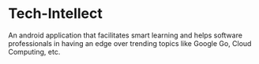 # Tech-Intellect
An android application that facilitates smart learning and helps software professionals in having an edge over trending topics like Google Go, Cloud Computing, etc.
